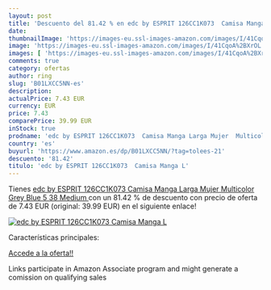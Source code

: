 ```yaml
---
layout: post
title: 'Descuento del 81.42 % en edc by ESPRIT 126CC1K073  Camisa Manga L'
date: 
thumbnailImage: 'https://images-eu.ssl-images-amazon.com/images/I/41CqoA%2BXrOL._SL200_.jpg'
image: 'https://images-eu.ssl-images-amazon.com/images/I/41CqoA%2BXrOL._SL200_.jpg'
images: [ 'https://images-eu.ssl-images-amazon.com/images/I/41CqoA%2BXrOL._SL200_.jpg' ]
comments: true
category: ofertas
author: ring
slug: 'B01LXCC5NN-es'
description:
actualPrice: 7.43 EUR
currency: EUR
price: 7.43
comparePrice: 39.99 EUR
inStock: true
prodname: 'edc by ESPRIT 126CC1K073  Camisa Manga Larga Mujer  Multicolor  Grey Blue 5   38   Medium '
country: 'es'
buyurl: 'https://www.amazon.es/dp/B01LXCC5NN/?tag=tolees-21'
descuento: '81.42'
titulo: 'edc by ESPRIT 126CC1K073  Camisa Manga L'
---
```


Tienes [edc by ESPRIT 126CC1K073  Camisa Manga Larga Mujer  Multicolor  Grey Blue 5   38   Medium ](https://www.amazon.es/dp/B01LXCC5NN/?tag=tolees-21) con un 81.42 % de descuento con precio de oferta de 7.43 EUR (original: 39.99 EUR) en el siguiente enlace!

[![edc by ESPRIT 126CC1K073  Camisa Manga L](https://images-eu.ssl-images-amazon.com/images/I/41CqoA%2BXrOL._SL200_.jpg)](https://www.amazon.es/dp/B01LXCC5NN/?tag=tolees-21)

Características principales:


[Accede a la oferta!!](https://www.amazon.es/dp/B01LXCC5NN/?tag=tolees-21)

Links participate in Amazon Associate program and might generate a comission on qualifying sales


